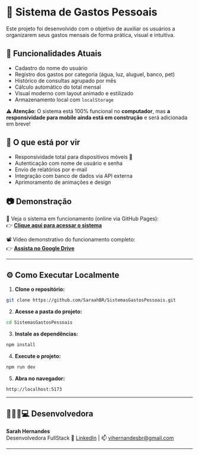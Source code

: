 # 💸 Sistema de Gastos Pessoais

Este projeto foi desenvolvido com o objetivo de auxiliar os usuários a organizarem seus gastos mensais de forma prática, visual e intuitiva. 

## 🧠 Funcionalidades Atuais

- Cadastro do nome do usuário
- Registro dos gastos por categoria (água, luz, aluguel, banco, pet)
- Histórico de consultas agrupado por mês
- Cálculo automático do total mensal
- Visual moderno com layout animado e estilizado
- Armazenamento local com `localStorage`

⚠️ **Atenção**: O sistema está 100% funcional no **computador**, mas **a responsividade para mobile ainda está em construção** e será adicionada em breve!

## 🔮 O que está por vir

- Responsividade total para dispositivos móveis 📱
- Autenticação com nome de usuário e senha
- Envio de relatórios por e-mail
- Integração com banco de dados via API externa
- Aprimoramento de animações e design

## 📷 Demonstração

🔗 Veja o sistema em funcionamento (online via GitHub Pages):  
👉 **[Clique aqui para acessar o sistema](https://saraahbr.github.io/SistemasGastosPessoais/)**

📽️ Vídeo demonstrativo do funcionamento completo:  
👉 **[Assista no Google Drive](https://drive.google.com/file/d/12UCXY-rqVtd0o-RX3SYe7BuzbcJ_b7QT/view?usp=sharing)**

---

## ⚙️ Como Executar Localmente

1. **Clone o repositório:**
```bash
git clone https://github.com/SaraahBR/SistemasGastosPessoais.git
```

2. **Acesse a pasta do projeto:**
```bash
cd SistemasGastosPessoais
```

3. **Instale as dependências:**
```bash
npm install
```

4. **Execute o projeto:**
```bash
npm run dev
```

5. **Abra no navegador:**
```
http://localhost:5173
```

---

##  👩🏻‍🦰💻 Desenvolvedora

**Sarah Hernandes**  
Desenvolvedora FullStack 
🔗 [LinkedIn](https://www.linkedin.com/in/sarahhernandes) | 📫 vihernandesbr@gmail.com

---
